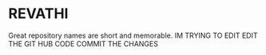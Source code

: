 # REVATHI
Great repository names are short and memorable.
IM TRYING TO EDIT EDIT THE GIT HUB CODE 
COMMIT THE CHANGES 
